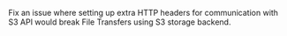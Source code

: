 Fix an issue where setting up extra HTTP headers for communication with S3 API would break File Transfers using S3 storage backend.
